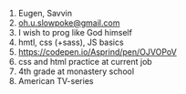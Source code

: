 1. Eugen, Savvin
2. oh.u.slowpoke@gmail.com
3. I wish to prog like God himself
4. hmtl, css (+sass), JS basics
5. https://codepen.io/Asprind/pen/OJVOPoV
6. css and html practice at current job
7. 4th grade at monastery school
8. American TV-series
